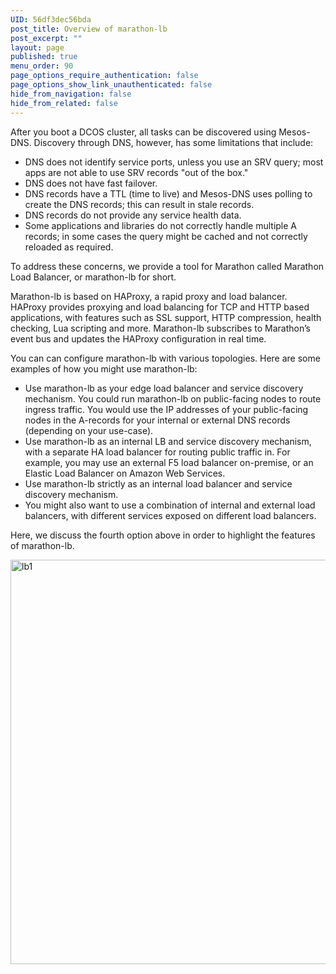 ```yaml
---
UID: 56df3dec56bda
post_title: Overview of marathon-lb
post_excerpt: ""
layout: page
published: true
menu_order: 90
page_options_require_authentication: false
page_options_show_link_unauthenticated: false
hide_from_navigation: false
hide_from_related: false
---
```

After you boot a DCOS cluster, all tasks can be discovered using Mesos-DNS. Discovery through DNS, however, has some limitations that include:

*   DNS does not identify service ports, unless you use an SRV query; most apps are not able to use SRV records "out of the box."
*   DNS does not have fast failover.
*   DNS records have a TTL (time to live) and Mesos-DNS uses polling to create the DNS records; this can result in stale records.
*   DNS records do not provide any service health data.
*   Some applications and libraries do not correctly handle multiple A records; in some cases the query might be cached and not correctly reloaded as required.

To address these concerns, we provide a tool for Marathon called Marathon Load Balancer, or marathon-lb for short.

Marathon-lb is based on HAProxy, a rapid proxy and load balancer. HAProxy provides proxying and load balancing for TCP and HTTP based applications, with features such as SSL support, HTTP compression, health checking, Lua scripting and more. Marathon-lb subscribes to Marathon’s event bus and updates the HAProxy configuration in real time.

You can can configure marathon-lb with various topologies. Here are some examples of how you might use marathon-lb:

*   Use marathon-lb as your edge load balancer and service discovery mechanism. You could run marathon-lb on public-facing nodes to route ingress traffic. You would use the IP addresses of your public-facing nodes in the A-records for your internal or external DNS records (depending on your use-case).
*   Use marathon-lb as an internal LB and service discovery mechanism, with a separate HA load balancer for routing public traffic in. For example, you may use an external F5 load balancer on-premise, or an Elastic Load Balancer on Amazon Web Services.
*   Use marathon-lb strictly as an internal load balancer and service discovery mechanism.
*   You might also want to use a combination of internal and external load balancers, with different services exposed on different load balancers.

Here, we discuss the fourth option above in order to highlight the features of marathon-lb.

<img src="https://mesosphere.com/wp-content/uploads/2015/12/lb1.jpg" alt="lb1" width="640" height="647" class="aligncenter size-full wp-image-3820" />